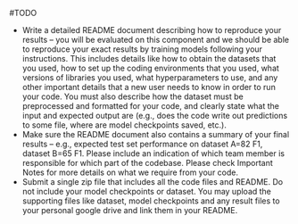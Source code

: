 #TODO 
- Write a detailed README document describing how to reproduce your results – you will be evaluated on this component and we should be able to reproduce your exact results by training models following your instructions. This includes details like how to obtain the datasets that you used, how to set up the coding environments that you used, what versions of libraries you used, what hyperparameters to use, and any other important details that a new user needs to know in order to run your code. You must also describe how the dataset must be preprocessed and formatted for your code, and clearly state what the input and expected output are (e.g., does the code write out predictions to some file, where are model checkpoints saved, etc.). 
- Make sure the README document also contains a summary of your final results – e.g., expected test set performance on dataset A=82 F1, dataset B=65 F1. Please include an indication of which team member is responsible for which part of the codebase. Please check Important Notes for more details on what we require from your code.
- Submit a single zip file that includes all the code files and README. Do not include your model checkpoints or dataset. You may upload the supporting files like dataset, model checkpoints and any result files to your personal google drive and link them in your README.
